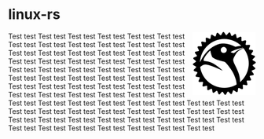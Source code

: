 # linux-rs

<img align="right" src="linux/assets/logo.png">
Test test
Test test
Test test
Test test
Test test
Test test
Test test
Test test
Test test
Test test
Test test
Test test
Test test
Test test
Test test
Test test
Test test
Test test
Test test
Test test
Test test
Test test
Test test
Test test
Test test
Test test
Test test
Test test
Test test
Test test
Test test
Test test
Test test
Test test
Test test
Test test
Test test
Test test
Test test
Test test
Test test
Test test
Test test
Test test
Test test
Test test
Test test
Test test
Test test
Test test
Test test
Test test
Test test
Test test
Test test
Test test
Test test
Test test
Test test
Test test
Test test
Test test
Test test
Test test
Test test
Test test
Test test
Test test
Test test
Test test
Test test
Test test
Test test
Test test
Test test
Test test
Test test
Test test
Test test
